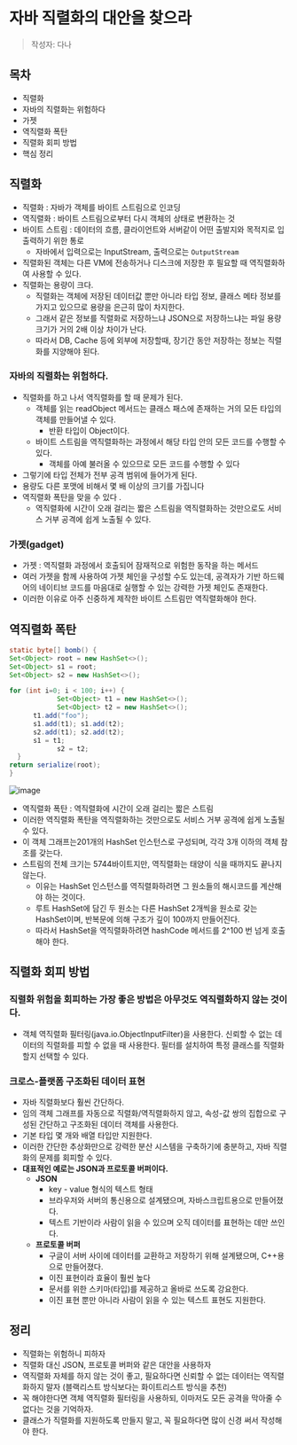 # 자바 직렬화의 대안을 찾으라

> 작성자: 다나

## 목차
- 직렬화
- 자바의 직렬화는 위험하다
- 가젯
- 역직렬화 폭탄
- 직렬화 회피 방법
- 핵심 정리

## **직렬화**

- 직렬화 : 자바가 객체를 바이트 스트림으로 인코딩
- 역직렬화 : 바이트 스트림으로부터 다시 객체의 상태로 변환하는 것
- 바이트 스트림 : 데이터의 흐름, 클라이언트와 서버같이 어떤 출발지와 목적지로 입출력하기 위한 통로
    - 자바에서 입력으로는 InputStream, 출력으로는 `OutputStream`
- 직렬화된 객체는 다른 VM에 전송하거나 디스크에 저장한 후 필요할 때 역직렬화하여 사용할 수 있다.
- 직렬화는 용량이 크다.
    - 직렬화는 객체에 저장된 데이터값 뿐만 아니라 타입 정보, 클래스 메타 정보를 가지고 있으므로 용량을 은근히 많이 차지한다.
    - 그래서 같은 정보를 직렬화로 저장하느냐 JSON으로 저장하느냐는 파일 용량 크기가 거의 2배 이상 차이가 난다.
    - 따라서 DB, Cache 등에 외부에 저장할때, 장기간 동안 저장하는 정보는 직렬화를 지양해야 된다.

### **자바의 직렬화는 위험하다.**

- 직렬화를 하고 나서 역직렬화를 할 때 문제가 된다.
    - 객체를 읽는 readObject 메서드는 클래스 패스에 존재하는 거의 모든 타입의 객체를 만들어낼 수 있다.
        - 반환 타입이 Object이다.
    - 바이트 스트림을 역직렬화하는 과정에서 해당 타입 안의 모든 코드를 수행할 수 있다.
        - 객체를 아예 불러올 수 있으므로 모든 코드를 수행할 수 있다
- 그렇기에 타입 전체가 전부 공격 범위에 들어가게 된다.
- 용량도 다른 포맷에 비해서 몇 배 이상의 크기를 가집니다
- 역직렬화 폭탄을 맞을 수 있다 .
    - 역직렬화에 시간이 오래 걸리는 짧은 스트림을 역직렬화하는 것만으로도 서비스 거부 공격에 쉽게 노출될 수 있다.

### **가젯(gadget)**

- 가젯 : 역직렬화 과정에서 호출되어 잠재적으로 위험한 동작을 하는 메서드
- 여러 가젯을 함께 사용하여 가젯 체인을 구성할 수도 있는데, 공격자가 기반 하드웨어의 네이티브 코드를 마음대로 실행할 수 있는 강력한 가젯 체인도 존재한다.
- 이러한 이유로 아주 신중하게 제작한 바이트 스트림만 역직렬화해야 한다.

## 역직렬화 폭탄

```java
static byte[] bomb() {
Set<Object> root = new HashSet<>();
Set<Object> s1 = root;
Set<Object> s2 = new HashSet<>();

for (int i=0; i < 100; i++) {
			Set<Object> t1 = new HashSet<>();
			Set<Object> t2 = new HashSet<>();
      t1.add("foo"); 
      s1.add(t1); s1.add(t2);
      s2.add(t1); s2.add(t2);
      s1 = t1; 
			s2 = t2;
  }
return serialize(root);
}

```

![image](https://github.com/Poin-Book/2023.09-Effective_Java/assets/85955988/c73168bf-1145-4e06-8427-ec63132a9ee1)


- 역직렬화 폭탄 : 역직렬화에 시간이 오래 걸리는 짧은 스트림
- 이러한 역직렬화 폭탄을 역직렬화하는 것만으로도 서비스 거부 공격에 쉽게 노출될 수 있다.
- 이 객체 그래프는201개의 HashSet 인스턴스로 구성되며, 각각 3개 이하의 객체 참조를 갖는다.
- 스트림의 전체 크기는 5744바이트지만, 역직렬화는 태양이 식을 때까지도 끝나지 않는다.
    - 이유는 HashSet 인스턴스를 역직렬화하려면 그 원소들의 해시코드를 계산해야 하는 것이다.
    - 루트 HashSet에 담긴 두 원소는 다른 HashSet 2개씩을 원소로 갖는 HashSet이며, 반복문에 의해 구조가 깊이 100까지 만들어진다.
    - 따라서 HashSet을 역직렬화하려면 hashCode 메서드를 2^100 번 넘게 호출해야 한다.

## 직렬화 회피 방법

### **직렬화 위험을 회피하는 가장 좋은 방법은 아무것도 역직렬화하지 않는 것이다.**

- 객체 역직렬화 필터링(java.io.ObjectInputFilter)을 사용한다. 신뢰할 수 없는 데이터의 직렬화를 피할 수 없을 때 사용한다. 필터를 설치하여 특정 클래스를 직렬화할지 선택할 수 있다.

### **크로스-플랫폼 구조화된 데이터 표현**

- 자바 직렬화보다 훨씬 간단하다.
- 임의 객체 그래프를 자동으로 직렬화/역직렬화하지 않고, 속성-값 쌍의 집합으로 구성된 간단하고 구조화된 데이터 객체를 사용한다.
- 기본 타입 몇 개와 배열 타입만 지원한다.
- 이러한 간단한 추상화만으로 강력한 분산 시스템을 구축하기에 충분하고, 자바 직렬화의 문제를 회피할 수 있다.
- **대표적인 예로는 JSON과 프로토콜 버퍼이다.**
    - **JSON**
        - key - value 형식의 텍스트 형태
        - 브라우저와 서버의 통신용으로 설계됐으며, 자바스크립트용으로 만들어졌다.
        - 텍스트 기반이라 사람이 읽을 수 있으며 오직 데이터를 표현하는 데만 쓰인다.
    - **프로토콜 버퍼**
        - 구글이 서버 사이에 데이터를 교환하고 저장하기 위해 설계됐으며, C++용으로 만들어졌다.
        - 이진 표현이라 효율이 훨씬 높다
        - 문서를 위한 스키마(타입)를 제공하고 올바로 쓰도록 강요한다.
        - 이진 표현 뿐만 아니라 사람이 읽을 수 있는 텍스트 표현도 지원한다.

## **정리**

- 직렬화는 위험하니 피하자
- 직렬화 대신 JSON, 프로토콜 버퍼와 같은 대안을 사용하자
- 역직렬화 자체를 하지 않는 것이 좋고, 필요하다면 신뢰할 수 없는 데이터는 역직렬화하지 말자 (블랙리스트 방식보다는 화이트리스트 방식을 추천)
- 꼭 해야한다면 객체 역직렬화 필터링을 사용하되, 이마저도 모든 공격을 막아줄 수 없다는 것을 기억하자.
- 클래스가 직렬화를 지원하도록 만들지 말고, 꼭 필요하다면 많이 신경 써서 작성해야 한다.
